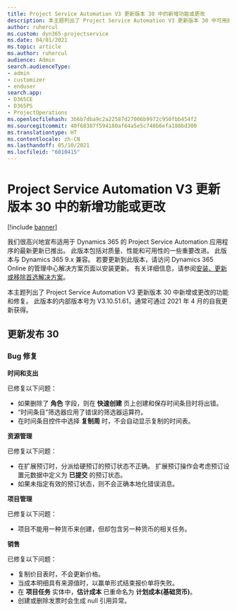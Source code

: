 ```yaml
---
title: Project Service Automation V3 更新版本 30 中的新增功能或更改
description: 本主题列出了 Project Service Automation V3 更新版本 30 中可用的功能和修复。
author: ruhercul
ms.custom: dyn365-projectservice
ms.date: 04/01/2021
ms.topic: article
ms.author: ruhercul
audience: Admin
search.audienceType:
- admin
- customizer
- enduser
search.app:
- D365CE
- D365PS
- ProjectOperations
ms.openlocfilehash: 3b6b7dba9c2a22587d27006b9972c950fbb454f2
ms.sourcegitcommit: 40f68387f594180af64a5e5c748b6efa188bd300
ms.translationtype: HT
ms.contentlocale: zh-CN
ms.lasthandoff: 05/10/2021
ms.locfileid: "6010415"
---
```

# <a name="whats-new-or-changed-in-project-service-automation-update-release-30-v3"></a>Project Service Automation V3 更新版本 30 中的新增功能或更改

[!include [banner](../includes/psa-now-project-operations.md)]

我们很高兴地宣布适用于 Dynamics 365 的 Project Service Automation 应用程序的最新更新已推出。 此版本包括对质量、性能和可用性的一些重要改进。 此版本与 Dynamics 365 9.x 兼容。 若要更新到此版本，请访问 Dynamics 365 Online 的管理中心解决方案页面以安装更新。 有关详细信息，请参阅[安装、更新或移除首选解决方案](/power-platform/admin/install-remove-preferred-solution.md)。

本主题列出了 Project Service Automation V3 更新版本 30 中新增或更改的功能和修复。 此版本的内部版本号为 V3.10.51.61，通常可通过 2021 年 4 月的自我更新获得。

## <a name="update-release-30"></a>更新发布 30

### <a name="bug-fixes"></a>Bug 修复

**时间和支出**

已修复以下问题：

- 如果删除了 **角色** 字段，则在 **快速创建** 页上创建和保存时间条目时将出错。
- “时间条目”筛选器应用了错误的筛选器运算符。
- 在时间条目控件中选择 **复制周** 时，不会自动显示复制的时间表。

**资源管理**

已修复以下问题：

- 在扩展预订时，分派给硬预订的预订状态不正确。 扩展预订操作会考虑预订设置元数据中定义为 **已提交** 的预订状态。
- 如果未指定有效的预订状态，则不会正确本地化错误消息。

**项目管理**

已修复以下问题：

- 项目不能用一种货币来创建，但却包含另一种货币的相关任务。

**销售**

已修复以下问题：

- 复制价目表时，不会更新价格。
- 当成本明细具有来源值时，以赢单形式结束报价单将失败。
- 在 **项目任务** 实体中，**估计成本** 已重命名为 **计划成本(基础货币)**。
- 创建或删除发票时会生成 null 引用异常。

